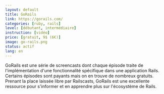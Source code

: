 ```yaml
---
layout: default
title: GoRails
link: https://gorails.com/
categories: [ruby, rails]
level: [débutant, intermédiaire]
instruction: [vidéo]
price: [gratuit, 9$ (6€)]
image: go-rails.png
status: actif
lang: en
---
```


GoRails est une série de screencasts dont chaque épisode traite de l'implémentation d'une fonctionnalité spécifique dans une application Rails. Certains épisodes sont payants mais on en trouve de nombreux gratuits. Prenant la place laissée libre par Railscasts, GoRails est une excellente ressource pour s'informer et en apprendre plus sur l'écosystème de Rails.
